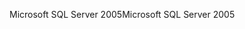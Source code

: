 <span data-ttu-id="7d894-101">Microsoft SQL Server 2005</span><span class="sxs-lookup"><span data-stu-id="7d894-101">Microsoft SQL Server 2005</span></span>
